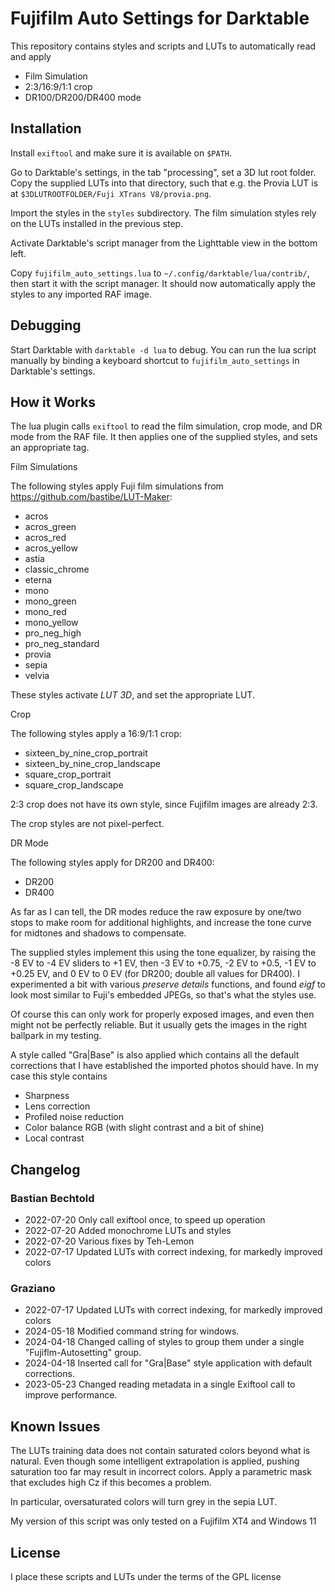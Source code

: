 # Fujifilm Auto Settings for Darktable

This repository contains styles and scripts and LUTs to automatically
read and apply

- Film Simulation
- 2:3/16:9/1:1 crop
- DR100/DR200/DR400 mode

## Installation

Install `exiftool` and make sure it is available on `$PATH`.

Go to Darktable's settings, in the tab "processing", set a 3D lut root
folder. Copy the supplied LUTs into that directory, such that e.g. the
Provia LUT is at `$3DLUTROOTFOLDER/Fuji XTrans V8/provia.png`.

Import the styles in the `styles` subdirectory. The film simulation
styles rely on the LUTs installed in the previous step.

Activate Darktable's script manager from the Lighttable view in the
bottom left.

Copy `fujifilm_auto_settings.lua` to
`~/.config/darktable/lua/contrib/`, then start it with the script
manager. It should now automatically apply the styles to any imported
RAF image.

## Debugging

Start Darktable with `darktable -d lua` to debug. You can run the lua
script manually by binding a keyboard shortcut to
`fujifilm_auto_settings` in Darktable's settings.

## How it Works

The lua plugin calls `exiftool` to read the film simulation, crop
mode, and DR mode from the RAF file. It then applies one of the
supplied styles, and sets an appropriate tag.

Film Simulations

The following styles apply Fuji film simulations from
<https://github.com/bastibe/LUT-Maker>:

- acros
- acros\_green
- acros\_red
- acros\_yellow
- astia
- classic\_chrome
- eterna
- mono
- mono\_green
- mono\_red
- mono\_yellow
- pro\_neg\_high
- pro\_neg\_standard
- provia
- sepia
- velvia

These styles activate *LUT 3D*, and set the appropriate LUT.

Crop

The following styles apply a 16:9/1:1 crop:

- sixteen\_by\_nine\_crop\_portrait
- sixteen\_by\_nine\_crop\_landscape
- square\_crop\_portrait
- square\_crop\_landscape

2:3 crop does not have its own style, since Fujifilm images are
already 2:3.

The crop styles are not pixel-perfect.

DR Mode

The following styles apply for DR200 and DR400:

- DR200
- DR400

As far as I can tell, the DR modes reduce the raw exposure by one/two
stops to make room for additional highlights, and increase the tone
curve for midtones and shadows to compensate.

The supplied styles implement this using the tone equalizer, by
raising the -8 EV to -4 EV sliders to +1 EV, then -3 EV to +0.75, -2
EV to +0.5, -1 EV to +0.25 EV, and 0 EV to 0 EV (for DR200; double all
values for DR400). I experimented a bit with various *preserve
details* functions, and found *eigf* to look most similar to Fuji's
embedded JPEGs, so that's what the styles use.

Of course this can only work for properly exposed images, and even
then might not be perfectly reliable. But it usually gets the images
in the right ballpark in my testing.

A style called "Gra|Base" is also applied which contains all the default corrections
that I have established the imported photos should have.
In my case this style contains

- Sharpness
- Lens correction
- Profiled noise reduction
- Color balance RGB (with slight contrast and a bit of shine)
- Local contrast

## Changelog

### Bastian Bechtold

- 2022-07-20 Only call exiftool once, to speed up operation  
- 2022-07-20 Added monochrome LUTs and styles  
- 2022-07-20 Various fixes by Teh-Lemon  
- 2022-07-17 Updated LUTs with correct indexing, for markedly improved colors

### Graziano

- 2022-07-17 Updated LUTs with correct indexing, for markedly improved colors
- 2024-05-18 Modified command string for windows.
- 2024-04-18 Changed calling of styles to group them under a single "Fujiflm-Autosetting" group.
- 2024-04-18 Inserted call for "Gra|Base" style application with default corrections.
- 2023-05-23 Changed reading metadata in a single Exiftool call to improve performance.

## Known Issues

The LUTs training data does not contain saturated colors beyond what
is natural. Even though some intelligent extrapolation is applied,
pushing saturation too far may result in incorrect colors. Apply a
parametric mask that excludes high Cz if this becomes a problem.

In particular, oversaturated colors will turn grey in the sepia LUT.

My version of this script was only tested on a Fujifilm XT4 and Windows 11

## License

I place these scripts and LUTs under the terms of the GPL license
